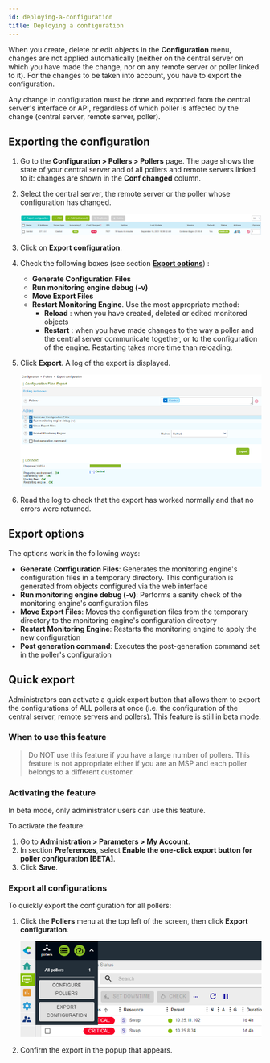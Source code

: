 ```yaml
---
id: deploying-a-configuration
title: Deploying a configuration
---
```


When you create, delete or edit objects in the **Configuration** menu, changes are not applied automatically (neither on the central server on which you have made the change, nor on any remote server or poller linked to it). For the changes to be taken into account, you have to export the configuration.

Any change in configuration must be done and exported from the central server's interface or API, regardless of which poller is affected by the change (central server, remote server, poller).

## Exporting the configuration

1.  Go to the **Configuration > Pollers > Pollers** page. The page shows the state of your central
server and of all pollers and remote servers linked to it: changes are shown in the **Conf changed** column.

2.  Select the central server, the remote server or the poller whose configuration has changed. 

    ![image](../../assets/monitoring/monitoring-servers/export_conf.png)

3.  Click on **Export configuration**.

4.  Check the following boxes (see section [**Export options**](#export-options)) :

    - **Generate Configuration Files**
    - **Run monitoring engine debug (-v)**
    - **Move Export Files**
    - **Restart Monitoring Engine**. Use the most appropriate method: 
      - **Reload** : when you have created, deleted or edited monitored objects
      - **Restart** : when you have made changes to the way a poller and the central server communicate together, or 
      to the configuration of the engine. Restarting takes more time than reloading.

5.  Click **Export**. A log of the export is displayed.

    ![image](../../assets/monitoring/monitoring-servers/export_conf_done.png)

6. Read the log to check that the export has worked normally and that no errors were returned.

## Export options

The options work in the following ways:

  - **Generate Configuration Files**: Generates the monitoring engine's configuration
    files in a temporary directory. This configuration is generated from objects
    configured via the web interface
  - **Run monitoring engine debug (-v)**: Performs a sanity check of the monitoring engine's configuration files
  - **Move Export Files**: Moves the configuration files from the temporary
    directory to the monitoring engine's configuration directory
  - **Restart Monitoring Engine**: Restarts the monitoring engine to apply the new
    configuration
  - **Post generation command**: Executes the post-generation command set in the
    poller's configuration 

## Quick export

Administrators can activate a quick export button that allows them to export the configurations of ALL pollers at once (i.e. the configuration of the central server, remote servers and pollers). This feature is still in beta mode.

### When to use this feature

> Do NOT use this feature if you have a large number of pollers. This feature is not appropriate either if you are an MSP and each poller belongs to a different customer. 

### Activating the feature

In beta mode, only administrator users can use this feature.

To activate the feature:

1. Go to **Administration > Parameters > My Account**.
2. In section **Preferences**, select **Enable the one-click export button for poller configuration [BETA]**.
3. Click **Save**.

### Export all configurations

To quickly export the configuration for all pollers:
1. Click the **Pollers** menu at the top left of the screen, then click **Export configuration**.

    ![image](../../assets/monitoring/monitoring-servers/export_all_pollers_button.png)
2. Confirm the export in the popup that appears.